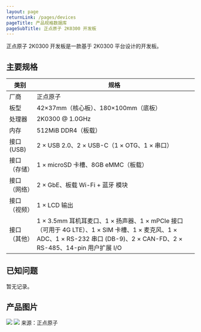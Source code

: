 ```yaml
---
layout: page
returnLink: /pages/devices
pageTitle: 产品规格数据库
pageSubTitle: 正点原子 2K0300 开发板
---
```


正点原子 2K0300 开发板是一款基于 2K0300 平台设计的开发板。

## 主要规格

| 类别 | 规格 |
|------|------|
| 厂商 | 正点原子 |
| 板型 | 42×37mm（核心板）、180×100mm（底板） |
| 处理器 | 2K0300 @ 1.0GHz |
| 内存 | 512MiB DDR4（板载） |
| 接口 (USB)  | 2 × USB 2.0、2 × USB-C（1 × OTG、1 × 串口） |
| 接口（存储）| 1 × microSD 卡槽、8GB eMMC（板载） |
| 接口（网络） | 2 × GbE、板载 Wi-Fi + 蓝牙 模块 |
| 接口（视频） | 1 × LCD 输出 |
| 接口（其他） | 1 × 3.5mm 耳机耳麦口、1 × 扬声器、1 × mPCIe 接口（可用于 4G LTE）、1 × SIM 卡槽、1 × 麦克风、1 × ADC、1 × RS-232 串口 (DB-9)、2 × CAN-FD、2 × RS-485、14-pin 用户扩展 I/O |

## 已知问题

暂无记录。

## 产品图片

![](/public/images/devices/alientek-2k0300-evb-1.webp)
![](/public/images/devices/alientek-2k0300-evb-2.webp)
来源：正点原子

